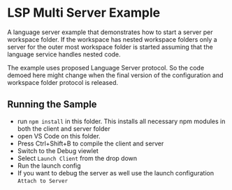# LSP Multi Server Example

A language server example that demonstrates how to start a server per workspace
folder. If the workspace has nested workspace folders only a server for the
outer most workspace folder is started assuming that the language service
handles nested code.

The example uses proposed Language Server protocol. So the code demoed here
might change when the final version of the configuration and workspace folder
protocol is released.

## Running the Sample

-   run `npm install` in this folder. This installs all necessary npm modules in
    both the client and server folder
-   open VS Code on this folder.
-   Press Ctrl+Shift+B to compile the client and server
-   Switch to the Debug viewlet
-   Select `Launch Client` from the drop down
-   Run the launch config
-   If you want to debug the server as well use the launch configuration
    `Attach to Server`
